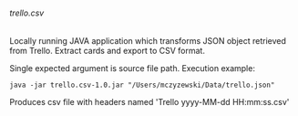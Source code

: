 ###### trello.csv

Locally running JAVA application which transforms JSON object retrieved from Trello. Extract cards and export to CSV format.

Single expected argument is source file path.
Execution example:

`java -jar trello.csv-1.0.jar "/Users/mczyzewski/Data/trello.json"`

Produces csv file with headers named 'Trello yyyy-MM-dd HH:mm:ss.csv'